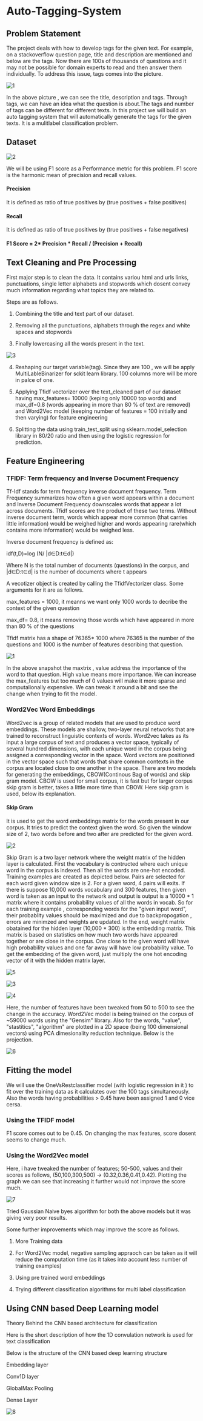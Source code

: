 # Auto-Tagging-System

## Problem Statement

The project deals with how to develop tags for the given text. For example, on a stackoverflow question page, title and description are mentioned and below are the tags. Now there are 100s of thousands of questions and it may not be possible for domain experts to read and then answer them individually. To address this issue, tags comes into the picture. 

![1](https://user-images.githubusercontent.com/36281158/86476020-95d79180-bcfa-11ea-8da5-dfbdbb15916a.PNG)

In the above picture , we can see the title, description and tags. Through tags, we can have an idea what the question is about.The tags and number of tags can be different for different texts. In this project we will build an auto tagging system that will automatically generate the tags for the given texts. It is a mulitlabel classification problem.  


## Dataset 

![2](https://user-images.githubusercontent.com/36281158/86477519-6fffbc00-bcfd-11ea-9e27-2ebed6f4af63.PNG)

We will be using F1 score as a Performance metric for this problem. F1 score is the harmonic mean of precision and recall values.

#### Precision
It is defined as ratio of true positives by (true positives + false positives)

#### Recall 
It is defined as ratio of true positives by (true positives + false negatives)

#### F1 Score = 2* Precision * Recall / (Precision + Recall) 

## Text Cleaning and Pre Processing

First major step is to clean the data. It contains variou html and urls links, punctuations, single letter alphabets and stopwords which dosent convey much information regarding what topics they are related to. 

Steps are as follows.

1. Combining the title and text part of our dataset.

2. Removing all the punctuations, alphabets through the regex and white spaces and stopwords 

3. Finally lowercasing all the words present in the text. 

![3](https://user-images.githubusercontent.com/36281158/86495256-71e17380-bd2d-11ea-870c-e8ea1a0bc636.PNG)


4. Reshaping our target variable(tag). Since they are 100 , we will be apply MultiLableBinarizer for sckit learn library. 100 columns more will be more in palce of one.

5. Applying Tfidf vectorizer over the text_cleaned part of our dataset having max_features= 10000 (keping only 10000 top words) and max_df=0.8 (words appearing in more than 80 % of text are removed) and Word2Vec model (keeping number of features = 100 initially and then varying) for feature engineering 

6. Splitting the data using train_test_split using sklearn.model_selection library in 80/20 ratio and then using the logistic regression for prediction. 

## Feature Engineering 

### TFIDF: Term frequency and Inverse Document Frequency 

Tf-Idf stands for term frequency inverse document frequency. Term Frequency summarizes how often a given word appears within a document and Inverse Document Frequency downscales words that appear a lot across documents. Tfidf scores are the product of these two terms. Without inverse document term, words which appear more common (that carries little information) would be weighed higher and words appearing rare(which contains more information) would be weighed less.

Inverse document frequency is defined as:

idf(t,D)=log (N/ |d∈D:t∈d|)

Where N is the total number of documents (questions) in the corpus, and |d∈D:t∈d| is the number of documents where t appears

A vecotizer object is created by calling the TfidfVectorizer class. Some arguments for it are as follows.

max_features = 1000, it meanns we want only 1000 words to decribe the context of the given question 

max_df= 0.8, it means removing those words which have appeared in more than 80 % of the questions

Tfidf matrix has a shape of 76365* 1000 where 76365 is the number of the questions and 1000 is the number of features describing that question. 

![1](https://user-images.githubusercontent.com/36281158/87052266-3576b180-c21e-11ea-9c8b-439a8dae8658.PNG)

In the above snapshot the maxtrix , value address the importance of the word to that question. High value means more importance. We can increase the max_features but too much of 0 values will make it more sparse and computalionally expensive. We can tweak it around a bit and see the change when trying to fit the model. 


### Word2Vec Word Embeddings 

Word2vec is a group of related models that are used to produce word embeddings. These models are shallow, two-layer neural networks that are trained to reconstruct linguistic contexts of words. Word2vec takes as its input a large corpus of text and produces a vector space, typically of several hundred dimensions, with each unique word in the corpus being assigned a corresponding vector in the space. Word vectors are positioned in the vector space such that words that share common contexts in the corpus are located close to one another in the space. There are two models for generating the embeddings, CBOW(Continous Bag of words) and skip gram model. CBOW is used for small corpus, it is fast but for larger corpus skip gram is better, takes a little more time than CBOW. Here skip gram is used, below its explanation.

#### Skip Gram 
It is used to get the word embeddings matrix for the words present in our corpus. It tries to predict the context given the word. So given the window size of 2, two words before and two after are predicted for the given word. 

![2](https://user-images.githubusercontent.com/36281158/87121435-5bdd3100-c2a0-11ea-9794-2ef4b3d8cb0a.PNG)

Skip Gram is a two layer network where the weight matrix of the hidden layer is calculated. First the vocabulary is contructed where each unique word in the corpus is indexed. Then all the words are one-hot encoded. Training examples are created as depicted below. Pairs are selected for each word given window size is 2. For a given word, 4 pairs will exits. If there is suppose 10,000 words vocabulary and 300 features, then given word is taken as an input to the network and output is output is a 10000 * 1 matrix where it contains probability values of all the words in vocab. So for each training example , corresponding words for the "given input word", their probablity values should be maximized and due to backpropogation , errors are minimzed and weights are updated. In the end, weight matrix obatained for the hidden layer (10,000 * 300) is the embedding matrix. This matrix is based on statistics on how much two words have appeared together or are close in the corpus. One close to the given word will have high probability values and one far away will have low probability value. To get the embedding of the given word, just multiply the one hot encoding vector of it with the hidden matrix layer.  

![5](https://user-images.githubusercontent.com/36281158/87122809-37cf1f00-c2a3-11ea-9ee2-305bc642abc8.PNG)

![3](https://user-images.githubusercontent.com/36281158/87121532-8e872980-c2a0-11ea-89f5-41bc2228cbd2.PNG)

![4](https://user-images.githubusercontent.com/36281158/87122804-36055b80-c2a3-11ea-9079-1c5574eb3a98.PNG)

Here, the number of features have been tweaked from 50 to 500 to see the change in the accuracy. Word2Vec model is being trained on the corpus of ~59000 words using the "Gensim" library. Also for the words, "value", "stastitics", "algorithm" are plotted in a 2D space (being 100 dimensional vectors) using PCA dimesionality reduction technique. Below is the projection. 

![6](https://user-images.githubusercontent.com/36281158/87123485-73b6b400-c2a4-11ea-93c0-cd5a77cf050f.PNG)


## Fitting the model 

We will use the OneVsRestclassifier model (with logistic regression in it ) to fit over the training data as it calculates over the 100 tags simultaneously. Also the words having probabilities > 0.45 have been assigned 1 and 0 vice cersa. 

### Using the TFIDF model 
F1 score comes out to be 0.45. On changing the max features, score dosent seems to change much. 

### Using the Word2Vec model 
Here, i have tweaked the number of features; 50-500, values and their scores as follows, (50,100,300,500) -> (0.32,0.36,0.41,0.42). Plotting the graph we can see that increasing it further would not improve the score much. 

![7](https://user-images.githubusercontent.com/36281158/87214897-681fc780-c34e-11ea-90f9-cbf138bf9724.PNG)


Tried Gaussian Naive byes algorithm for both the above models but it was giving very poor results. 

Some further improvements which may improve the score as follows.

1. More Training data 

2. For Word2Vec model, negative sampling appraoch can be taken as it will reduce the computation time (as it takes into account less number of training examples)

3. Using pre trained word embeddings  

4. Trying different classification algorithms for multi label classification 


## Using CNN based Deep Learning model

Theory Behind the CNN based architecture for classification

Here is the short description of how the 1D convulation network is used for text classification

Below is the structure of the CNN based deep learning structure 

Embedding layer

Conv1D layer 

GlobalMax Pooling 

Dense Layer 

![8](https://user-images.githubusercontent.com/36281158/87391788-028b3f80-c5c9-11ea-95d1-a7df68cc11ba.PNG)










